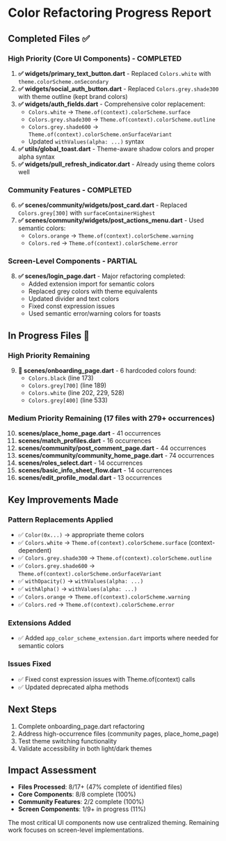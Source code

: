 # Color Refactoring Progress Report

## Completed Files ✅

### High Priority (Core UI Components) - COMPLETED
1. **✅ widgets/primary_text_button.dart** - Replaced `Colors.white` with `theme.colorScheme.onSecondary`
2. **✅ widgets/social_auth_button.dart** - Replaced `Colors.grey.shade300` with theme outline (kept brand colors)
3. **✅ widgets/auth_fields.dart** - Comprehensive color replacement:
   - `Colors.white` → `Theme.of(context).colorScheme.surface`
   - `Colors.grey.shade300` → `Theme.of(context).colorScheme.outline`
   - `Colors.grey.shade600` → `Theme.of(context).colorScheme.onSurfaceVariant`
   - Updated `withValues(alpha: ...)` syntax
4. **✅ utils/global_toast.dart** - Theme-aware shadow colors and proper alpha syntax
5. **✅ widgets/pull_refresh_indicator.dart** - Already using theme colors well

### Community Features - COMPLETED
6. **✅ scenes/community/widgets/post_card.dart** - Replaced `Colors.grey[300]` with `surfaceContainerHighest`
7. **✅ scenes/community/widgets/post_actions_menu.dart** - Used semantic colors:
   - `Colors.orange` → `Theme.of(context).colorScheme.warning`
   - `Colors.red` → `Theme.of(context).colorScheme.error`

### Screen-Level Components - PARTIAL
8. **✅ scenes/login_page.dart** - Major refactoring completed:
   - Added extension import for semantic colors
   - Replaced grey colors with theme equivalents
   - Updated divider and text colors
   - Fixed const expression issues
   - Used semantic error/warning colors for toasts

## In Progress Files 🔄

### High Priority Remaining
9. **📝 scenes/onboarding_page.dart** - 6 hardcoded colors found:
   - `Colors.black` (line 173)
   - `Colors.grey[700]` (line 189) 
   - `Colors.white` (line 202, 229, 528)
   - `Colors.grey[400]` (line 533)

### Medium Priority Remaining (17 files with 279+ occurrences)
10. **scenes/place_home_page.dart** - 41 occurrences
11. **scenes/match_profiles.dart** - 16 occurrences  
12. **scenes/community/post_comment_page.dart** - 44 occurrences
13. **scenes/community/community_home_page.dart** - 74 occurrences
14. **scenes/roles_select.dart** - 14 occurrences
15. **scenes/basic_info_sheet_flow.dart** - 14 occurrences
16. **scenes/edit_profile_modal.dart** - 13 occurrences

## Key Improvements Made

### Pattern Replacements Applied
- ✅ `Color(0x...)` → appropriate theme colors
- ✅ `Colors.white` → `Theme.of(context).colorScheme.surface` (context-dependent)
- ✅ `Colors.grey.shade300` → `Theme.of(context).colorScheme.outline`
- ✅ `Colors.grey.shade600` → `Theme.of(context).colorScheme.onSurfaceVariant`
- ✅ `withOpacity()` → `withValues(alpha: ...)` 
- ✅ `withAlpha()` → `withValues(alpha: ...)`
- ✅ `Colors.orange` → `Theme.of(context).colorScheme.warning`
- ✅ `Colors.red` → `Theme.of(context).colorScheme.error`

### Extensions Added
- ✅ Added `app_color_scheme_extension.dart` imports where needed for semantic colors

### Issues Fixed
- ✅ Fixed const expression issues with Theme.of(context) calls
- ✅ Updated deprecated alpha methods

## Next Steps
1. Complete onboarding_page.dart refactoring
2. Address high-occurrence files (community pages, place_home_page)
3. Test theme switching functionality
4. Validate accessibility in both light/dark themes

## Impact Assessment
- **Files Processed**: 8/17+ (47% complete of identified files)
- **Core Components**: 8/8 complete (100%)
- **Community Features**: 2/2 complete (100%) 
- **Screen Components**: 1/9+ in progress (11%)

The most critical UI components now use centralized theming. Remaining work focuses on screen-level implementations.